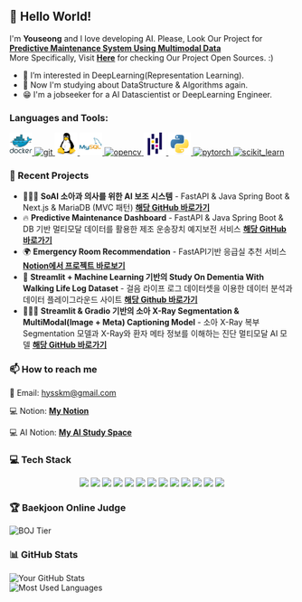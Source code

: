 ## 👋 Hello World!  
I'm **Youseong** and I love developing AI.
Please, Look Our Project for **[Predictive Maintenance System Using Multimodal Data](https://www.youtube.com/watch?v=G9g6b73ycRM&t=508s)**  
More Specifically, Visit **[Here](https://github.com/KT-AIVLE6th-BigProject-Team3/monoguard)** for checking Our Project Open Sources. :)

- 👀 I’m interested in DeepLearning(Representation Learning).
- 🌱 Now I'm studying about DataStructure & Algorithms again.
- 😁 I'm a jobseeker for a AI Datascientist or DeepLearning Engineer.

<h3 align="left">Languages and Tools:</h3>
<p align="left"> <a href="https://www.docker.com/" target="_blank" rel="noreferrer"> <img src="https://raw.githubusercontent.com/devicons/devicon/master/icons/docker/docker-original-wordmark.svg" alt="docker" width="40" height="40"/> </a> <a href="https://git-scm.com/" target="_blank" rel="noreferrer"> <img src="https://www.vectorlogo.zone/logos/git-scm/git-scm-icon.svg" alt="git" width="40" height="40"/> </a> <a href="https://www.linux.org/" target="_blank" rel="noreferrer"> <img src="https://raw.githubusercontent.com/devicons/devicon/master/icons/linux/linux-original.svg" alt="linux" width="40" height="40"/> </a> <a href="https://www.mysql.com/" target="_blank" rel="noreferrer"> <img src="https://raw.githubusercontent.com/devicons/devicon/master/icons/mysql/mysql-original-wordmark.svg" alt="mysql" width="40" height="40"/> </a> <a href="https://opencv.org/" target="_blank" rel="noreferrer"> <img src="https://www.vectorlogo.zone/logos/opencv/opencv-icon.svg" alt="opencv" width="40" height="40"/> </a> <a href="https://pandas.pydata.org/" target="_blank" rel="noreferrer"> <img src="https://raw.githubusercontent.com/devicons/devicon/2ae2a900d2f041da66e950e4d48052658d850630/icons/pandas/pandas-original.svg" alt="pandas" width="40" height="40"/> </a> <a href="https://www.python.org" target="_blank" rel="noreferrer"> <img src="https://raw.githubusercontent.com/devicons/devicon/master/icons/python/python-original.svg" alt="python" width="40" height="40"/> </a> <a href="https://pytorch.org/" target="_blank" rel="noreferrer"> <img src="https://www.vectorlogo.zone/logos/pytorch/pytorch-icon.svg" alt="pytorch" width="40" height="40"/> </a> <a href="https://scikit-learn.org/" target="_blank" rel="noreferrer"> <img src="https://upload.wikimedia.org/wikipedia/commons/0/05/Scikit_learn_logo_small.svg" alt="scikit_learn" width="40" height="40"/> </a> </p>

### 🚀 Recent Projects
- 👨🏻‍⚕️ **SoAI 소아과 의사를 위한 AI 보조 시스템** - FastAPI & Java Spring Boot & Next.js & MariaDB (MVC 패턴) **[해당 GitHub 바로가기](https://github.com/soai-org)**
- 🔥 **Predictive Maintenance Dashboard** - FastAPI & Java Spring Boot & DB 기반 멀티모달 데이터를 활용한 제조 운송장치 예지보전 서비스 **[해당 GitHub 바로가기](https://github.com/KT-AIVLE6th-BigProject-Team3/monoguard)**
- 🌍 **Emergency Room Recommendation** - FastAPI기반 응급실 추천 서비스 **[Notion에서 프로젝트 바로보기](https://hollow-parent-6e7.notion.site/1aefda6f068c8074b03ed32676feb53f)**
- 🧠 **Streamlit + Machine Learning 기반의 Study On Dementia With Walking Life Log Dataset** - 걸음 라이프 로그 데이터셋을 이용한 데이터 분석과 데이터 플레이그라운드 사이트 **[해당 Github 바로가기](https://github.com/youse0ng/StudyOnDementia)**
- 👨🏻‍⚕️ **Streamlit & Gradio 기반의 소아 X-Ray Segmentation & MultiModal(Image + Meta) Captioning Model** - 소아 X-Ray 복부 Segmentation 모델과 X-Ray와 환자 메타 정보를 이해하는 진단 멀티모달 AI 모델 **[해당 GitHub 바로가기](https://github.com/youse0ng/SoAI)**

### 📫 How to reach me
📧 Email: hysskm@gmail.com

💻 Notion: **[My Notion](https://hollow-parent-6e7.notion.site/AI-1adfda6f068c807ca8ccfee10dabd698?pvs=74)**

💻 AI Notion: **[My AI Study Space](https://hollow-parent-6e7.notion.site/BackGround-1a6fda6f068c8020b8b2ee26f52ee56b?pvs=74)**

### 💻 Tech Stack  
<p align="center">
  <img src="https://img.shields.io/badge/Python-75%25-3776AB?style=for-the-badge&logo=python&logoColor=FFD43B"/>
  <img src="https://img.shields.io/badge/PyTorch-75%25-EE4C2C?style=for-the-badge&logo=pytorch&logoColor=white"/>
  <img src="https://img.shields.io/badge/TensorFlow-60%25-FF6F00?style=for-the-badge&logo=tensorflow&logoColor=white"/>
  <img src="https://img.shields.io/badge/HuggingFace-70%25-FFD21E?style=for-the-badge&logo=huggingface&logoColor=black"/>
  <img src="https://img.shields.io/badge/Transformers-65%25-FF9E0F?style=for-the-badge&logo=huggingface&logoColor=black"/>
  <img src="https://img.shields.io/badge/scikit--learn-80%25-F7931E?style=for-the-badge&logo=scikitlearn&logoColor=white"/>
  <img src="https://img.shields.io/badge/FastAPI-70%25-009688?style=for-the-badge&logo=fastapi&logoColor=white"/>
  <img src="https://img.shields.io/badge/SQL-50%25-4479A1?style=for-the-badge&logo=mysql&logoColor=white"/>
  <img src="https://img.shields.io/badge/Pandas-80%25-150458?style=for-the-badge&logo=pandas&logoColor=white"/>
  <img src="https://img.shields.io/badge/Streamlit-60%25-FF4B4B?style=for-the-badge&logo=streamlit&logoColor=white"/>
  <img src="https://img.shields.io/badge/Plotly-60%25-3F4F75?style=for-the-badge&logo=plotly&logoColor=white"/>
  <img src="https://img.shields.io/badge/Git-60%25-F05032?style=for-the-badge&logo=git&logoColor=white"/>
  <img src="https://img.shields.io/badge/Docker-50%25-2496ED?style=for-the-badge&logo=docker&logoColor=white"/>
  
</p>

### 🏆 Baekjoon Online Judge  
![BOJ Tier](https://github-readme-solvedac.vercel.app/api/?handle=hysskm123)  

### 📊 GitHub Stats  
![Your GitHub Stats](https://github-readme-stats.vercel.app/api?username=youse0ng&show_icons=true&theme=radical)  
![Most Used Languages](https://github-readme-stats.vercel.app/api/top-langs/?username=youse0ng&layout=compact&theme=radical)

